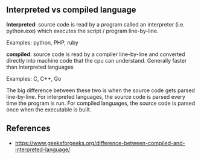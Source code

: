 
## Interpreted vs compiled language

**Interpreted**: source code is read by a program called an interpreter (i.e. python.exe) which executes the script / program line-by-line.

Examples: python, PHP, ruby

**compiled**: source code is read by a compiler line-by-line and converted directly into machine code that the cpu can understand. Generally faster than interpreted languages

Examples: C, C++, Go

The big difference between these two is when the source code gets parsed line-by-line. For interpreted languages, the source code is parsed every time the program is run. For compiled languages, the source code is parsed once when the executable is built. 

## References

- https://www.geeksforgeeks.org/difference-between-compiled-and-interpreted-language/